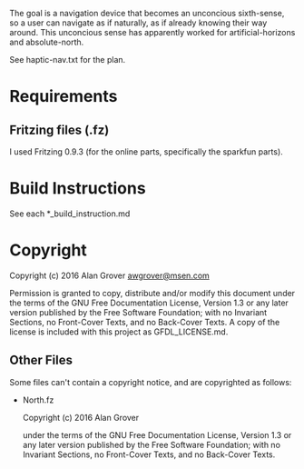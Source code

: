 The goal is a navigation device that becomes an unconcious sixth-sense, so a user can navigate as if naturally, as if already knowing their way around. This unconcious sense has apparently worked for artificial-horizons and absolute-north.

See haptic-nav.txt for the plan.

# Requirements

## Fritzing files (.fz)

I used Fritzing 0.9.3 (for the online parts, specifically the sparkfun parts).

# Build Instructions

See each *_build_instruction.md

# Copyright

Copyright (c)  2016 Alan Grover <awgrover@msen.com>

Permission is granted to copy, distribute and/or modify this document
under the terms of the GNU Free Documentation License, Version 1.3
or any later version published by the Free Software Foundation;
with no Invariant Sections, no Front-Cover Texts, and no Back-Cover
Texts.  A copy of the license is included with this project as GFDL_LICENSE.md.

## Other Files

Some files can't contain a copyright notice, and are copyrighted as follows:

* North.fz 

    Copyright (c)  2016 Alan Grover

    under the terms of the GNU Free Documentation License, Version 1.3
    or any later version published by the Free Software Foundation;
    with no Invariant Sections, no Front-Cover Texts, and no Back-Cover
    Texts.

